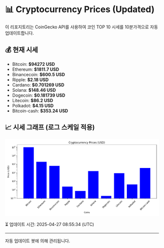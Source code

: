 
# 📊 Cryptocurrency Prices (Updated)

이 리포지토리는 CoinGecko API를 사용하여 코인 TOP 10 시세를 10분가격으로 자동 업데이트합니다.

## 💰 현재 시세
- Bitcoin: **$94272 USD**
- Ethereum: **$1811.7 USD**
- Binancecoin: **$600.5 USD**
- Ripple: **$2.18 USD**
- Cardano: **$0.701269 USD**
- Solana: **$148.46 USD**
- Dogecoin: **$0.181739 USD**
- Litecoin: **$86.2 USD**
- Polkadot: **$4.15 USD**
- Bitcoin-cash: **$353.24 USD**

## 📈 시세 그래프 (로그 스케일 적용)
![Crypto Prices](crypto_prices.png)

⏳ 업데이트 시간: 2025-04-27 08:55:34 (UTC)

---
자동 업데이트 봇에 의해 관리됩니다.
